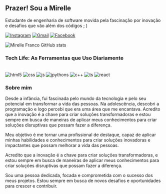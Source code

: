 
## Prazer! Sou a Mirelle
Estudante de engenharia de software movida pela fascinação por inovação e desafios que vão além dos códigos ; )

[![Instagram](https://img.shields.io/badge/Instagram-E4405F?style=for-the-badge&logo=instagram&logoColor=white)](https://www.instagram.com/_mihfranc/)
[![Gmail](https://img.shields.io/badge/Gmail-D14836?style=for-the-badge&logo=gmail&logoColor=white)](https://mail.google.com/mail/u/mirellefranco04@gmail.com/)
[![Facebook](https://img.shields.io/badge/Facebook-1877F2?style=for-the-badge&logo=facebook&logoColor=white)](https://www.facebook.com/mirelleffranco/)


![Mirelle Franco GitHub stats](https://github-readme-stats.vercel.app/api?username=mirellefranco&show_icons=true&theme=tokyonight)

### Tech Life: As Ferramentas que Uso Diariamente

<div style="display: inline_block"><br/>
 <img align="center" alt="html5" src="https://img.shields.io/badge/HTML5-E34F26?style=for-the-badge&logo=html5&logoColor=white" />
  <img align="center" alt="css" src="https://img.shields.io/badge/CSS3-1572B6?style=for-the-badge&logo=css3&logoColor=white" />
  <img align="center" alt="js" src="https://img.shields.io/badge/JavaScript-323330?style=for-the-badge&logo=javascript&logoColor=F7DF1E" />
    <img align="center" alt="jpythons" src="https://img.shields.io/badge/Python-14354C?style=for-the-badge&logo=python&logoColor=white" />
      <img align="center" alt="c++" src="https://img.shields.io/badge/C%2B%2B-00599C?style=for-the-badge&logo=c%2B%2B&logoColor=white" />
            <img align="center" alt="ts" src="https://img.shields.io/badge/TypeScript-007ACC?style=for-the-badge&logo=typescript&logoColor=white" />
                        <img align="center" alt="react" src="https://img.shields.io/badge/React-20232A?style=for-the-badge&logo=react&logoColor=61DAFB" />
</div>

### Sobre mim

Desde a infância, fui fascinada pelo mundo da tecnologia e pelo seu potencial em transformar a vida das pessoas. Na adolescência, descobri a programação e logo percebi que era uma área que me encantava. Acredito que a inovação é a chave para criar soluções transformadoras e estou sempre em busca de maneiras de aplicar meus conhecimentos para criar soluções disruptivas que possam fazer a diferença.

Meu objetivo é me tornar uma profissional de destaque, capaz de aplicar minhas habilidades e conhecimentos para criar soluções inovadoras e impactantes que possam melhorar a vida das pessoas.

Acredito que a inovação é a chave para criar soluções transformadoras, e estou sempre em busca de maneiras de aplicar meus conhecimentos para criar soluções disruptivas que possam fazer a diferença.

Sou uma pessoa dedicada, focada e comprometida com o sucesso dos meus projetos. Estou sempre em busca de novos desafios e oportunidades para crescer e contribuir.
